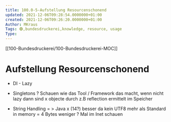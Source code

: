 ```yaml
---
title: 100.0-5-Aufstellung Resourcenschonend
updated: 2021-12-06T09:28:54.0000000+01:00
created: 2021-12-06T09:26:20.0000000+01:00
Author: MKraus
Tags: 🟢,bundesdruckerei,knowledge, resource, usage
Type:
---
```


[[100-Bundesdruckerei/100-Bundesdruckerei-MOC]]

# Aufstellung Resourcenschonend
-   DI - Lazy

-   Singletons ? Schauen wie das Tool / Framework das macht, wenn nicht lazy dann sind x objecte durch z.B reflection ermittelt im Speicher

-   String Handling = \> Java x (14?) besser da kein UTF8 mehr als Standard in memory = 4 Bytes weniger ? Mal im Inet schauen  
     
